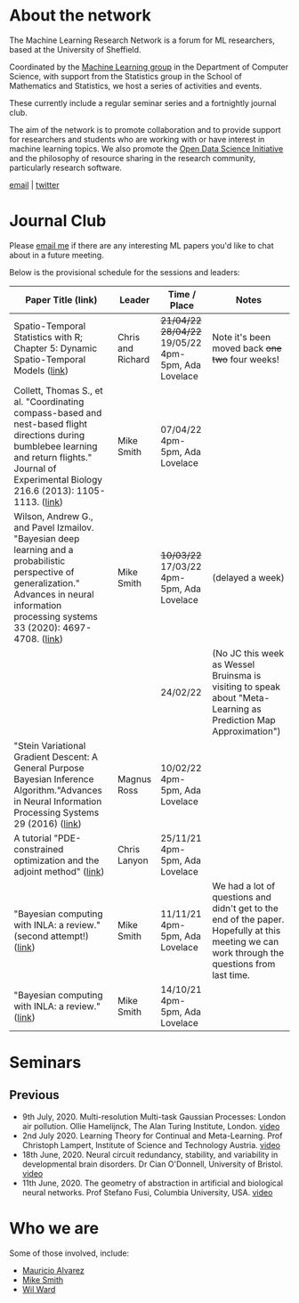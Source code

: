 # About the network

The Machine Learning Research Network is a forum for ML researchers, based at the University of Sheffield. 

Coordinated by the [Machine Learning group](https://www.sheffield.ac.uk/dcs/research/groups/machine-learning) in the Department of Computer Science, with support from the Statistics group in the School of Mathematics and Statistics, we host a series of activities and events. 

These currently include a regular seminar series and a fortnightly journal club.

The aim of the network is to promote collaboration and to provide support for researchers and students who are working with or have interest in machine learning topics. We also promote the [Open Data Science Initiative](http://opendsi.cc/) and the philosophy of resource sharing in the research community, particularly research software.

<a href="mailto:mlnet@sheffield.ac.uk" target="_blank" rel="noopener">email</a> | 
<a href="http://twitter.com/SheffieldMLNet" target="_blank" rel="noopener">twitter</a>

# Journal Club

Please [email me](mailto:m.t.smith@sheffield.ac.uk) if there are any interesting ML papers you'd like to chat about in a future meeting.

Below is the provisional schedule for the sessions and leaders: 

| Paper Title (link) | Leader | Time / Place | Notes |
| ------------------ | ------ | ---- |-------|
| Spatio-Temporal Statistics with R; Chapter 5: Dynamic Spatio-Temporal Models ([link](https://spacetimewithr.org/Spatio-Temporal%20Statistics%20with%20R.pdf)) | Chris and Richard | ~~21/04/22~~ ~~28/04/22~~ 19/05/22 4pm-5pm, Ada Lovelace | Note it's been moved back ~~one~~ ~~two~~ four weeks! |
| Collett, Thomas S., et al. "Coordinating compass-based and nest-based flight directions during bumblebee learning and return flights." Journal of Experimental Biology 216.6 (2013): 1105-1113. ([link](https://journals.biologists.com/jeb/article/216/6/1105/11935)) | Mike Smith | 07/04/22 4pm-5pm, Ada Lovelace | |
| Wilson, Andrew G., and Pavel Izmailov. "Bayesian deep learning and a probabilistic perspective of generalization." Advances in neural information processing systems 33 (2020): 4697-4708. ([link](https://proceedings.neurips.cc/paper/2020/file/322f62469c5e3c7dc3e58f5a4d1ea399-Paper.pdf)) | Mike Smith | ~~10/03/22~~ 17/03/22 4pm-5pm, Ada Lovelace | (delayed a week) |
| | | 24/02/22 | (No JC this week as Wessel Bruinsma is visiting to speak about "Meta-Learning as Prediction Map Approximation") |
| "Stein Variational Gradient Descent: A General Purpose Bayesian Inference Algorithm."Advances in Neural Information Processing Systems 29 (2016) ([link](https://arxiv.org/pdf/1608.04471.pdf)) | Magnus Ross | 10/02/22 4pm-5pm, Ada Lovelace | |
| A tutorial "PDE-constrained optimization and the adjoint method" ([link](https://cs.stanford.edu/~ambrad/adjoint_tutorial.pdf)) | Chris Lanyon | 25/11/21 4pm-5pm, Ada Lovelace | |
| "Bayesian computing with INLA: a review." (second attempt!) ([link](https://www.annualreviews.org/doi/pdf/10.1146/annurev-statistics-060116-054045)) | Mike Smith | 11/11/21 4pm-5pm, Ada Lovelace | We had a lot of questions and didn't get to the end of the paper. Hopefully at this meeting we can work through the questions from last time. |
| "Bayesian computing with INLA: a review." ([link](https://www.annualreviews.org/doi/pdf/10.1146/annurev-statistics-060116-054045)) | Mike Smith | 14/10/21 4pm-5pm, Ada Lovelace | |



# Seminars



## Previous

 - 9th July, 2020. Multi-resolution Multi-task Gaussian Processes: London air pollution. Ollie Hamelijnck, The Alan Turing Institute, London. [video](https://www.crowdcast.io/e/ollie-hamelijnck-world)
 - 2nd July 2020. Learning Theory for Continual and Meta-Learning. Prof Christoph Lampert, Institute of Science and Technology Austria. [video](https://www.crowdcast.io/e/christoph-lampert-world)
 - 18th June, 2020. Neural circuit redundancy, stability, and variability in developmental brain disorders. Dr Cian O'Donnell, University of Bristol. [video](https://www.crowdcast.io/e/cian-odonnell-world-wide)
 - 11th June, 2020. The geometry of abstraction in artificial and biological neural networks. Prof Stefano Fusi, Columbia University, USA. [video](https://www.crowdcast.io/e/stefano-fusi-world-wide)

# Who we are

Some of those involved, include:

 - [Mauricio Alvarez](https://www.sheffield.ac.uk/dcs/people/academic/mauricio-alvarez)
 - [Mike Smith](http://michaeltsmith.org.uk/)
 - [Wil Ward](https://wilocw.github.io/)
